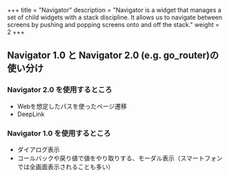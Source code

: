 +++
title = "Navigator"
description = "Navigator is a widget that manages a set of child widgets with a stack discipline. It allows us to navigate between screens by pushing and popping screens onto and off the stack."
weight = 2
+++

## Navigator 1.0 と Navigator 2.0 (e.g. go_router)の使い分け

### Navigator 2.0 を使用するところ
- Webを想定したパスを使ったページ遷移
- DeepLink

### Navigator 1.0 を使用するところ
- ダイアログ表示
- コールバックや戻り値で値をやり取りする、モーダル表示（スマートフォンでは全画面表示されることも多い）
